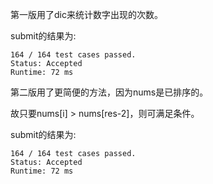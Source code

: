 第一版用了dic来统计数字出现的次数。

submit的结果为:
```
164 / 164 test cases passed.
Status: Accepted
Runtime: 72 ms
```

第二版用了更简便的方法，因为nums是已排序的。

故只要nums[i] > nums[res-2]，则可满足条件。

submit的结果为:
```
164 / 164 test cases passed.
Status: Accepted
Runtime: 72 ms
```
